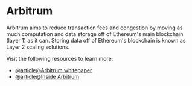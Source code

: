 # Arbitrum

Arbitrum aims to reduce transaction fees and congestion by moving as much computation and data storage off of Ethereum's main blockchain (layer 1) as it can. Storing data off of Ethereum's blockchain is known as Layer 2 scaling solutions.

Visit the following resources to learn more:

- [@article@Arbitrum whitepaper](https://www.usenix.org/system/files/conference/usenixsecurity18/sec18-kalodner.pdf)
- [@article@Inside Arbitrum](https://developer.offchainlabs.com/docs/Inside_Arbitrum)
